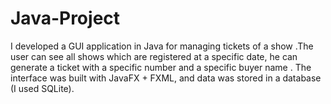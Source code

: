 # Java-Project
I developed a GUI application in Java for managing tickets of a show .The user can see all shows which are registered at a specific date, he can generate a ticket with a specific number and a specific buyer name . The interface was built with  JavaFX + FXML, and data was stored in a database (I used SQLite).
